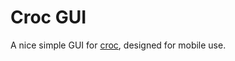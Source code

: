 # Croc GUI

A nice simple GUI for [croc](https://github.com/schollz/croc), designed for
mobile use.
